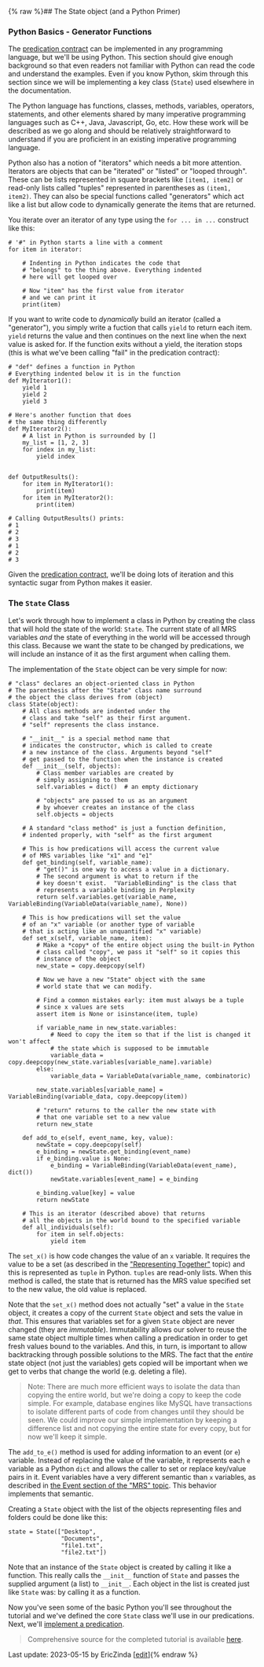 {% raw %}## The State object (and a Python Primer)
### Python Basics - Generator Functions
The [predication contract](https://blog.inductorsoftware.com/Perplexity/home/pxint/pxint0010PredicationContract) can be implemented in any programming language, but we'll be using Python. This section should give enough background so that even readers not familiar with Python can read the code and understand the examples. Even if you know Python, skim through this section since we will be implementing a key class (`State`) used elsewhere in the documentation.

The Python language has functions, classes, methods, variables, operators, statements, and other elements shared by many imperative programming languages such as C++, Java, Javascript, Go, etc. How these work will be described as we go along and should be relatively straightforward to understand if you are proficient in an existing imperative programming language. 

Python also has a notion of "iterators" which needs a bit more attention. Iterators are objects that can be "iterated" or "listed" or "looped through". These can be lists represented in square brackets like `[item1, item2]` or read-only lists called "tuples" represented in parentheses as `(item1, item2)`. They can also be special functions called "generators" which act like a list but allow code to dynamically generate the items that are returned.    

You iterate over an iterator of any type using the `for ... in ...` construct like this:

```
# '#" in Python starts a line with a comment
for item in iterator:

    # Indenting in Python indicates the code that
    # "belongs" to the thing above. Everything indented
    # here will get looped over

    # Now "item" has the first value from iterator
    # and we can print it
    print(item)
```

If you want to write code to *dynamically* build an iterator (called a "generator"), you simply write a fuction that calls `yield` to return each item. `yield` returns the value and then continues on the next line when the next value is asked for. If the function exits without a yield, the iteration stops (this is what we've been calling "fail" in the predication contract):

```
# "def" defines a function in Python
# Everything indented below it is in the function
def MyIterator1():
    yield 1
    yield 2
    yield 3

# Here's another function that does
# the same thing differently
def MyIterator2():
    # A list in Python is surrounded by []
    my_list = [1, 2, 3]
    for index in my_list:
        yield index


def OutputResults():
    for item in MyIterator1():
        print(item)
    for item in MyIterator2():
        print(item)

# Calling OutputResults() prints:
# 1
# 2
# 3
# 1
# 2
# 3
```

Given the [predication contract](https://blog.inductorsoftware.com/Perplexity/home/pxint/pxint0010PredicationContract), we'll be doing lots of iteration and this syntactic sugar from Python makes it easier. 

### The `State` Class
Let's work through how to implement a class in Python by creating the class that will hold the state of the world: `State`. The current state of all MRS variables *and* the state of everything in the world will be accessed through this class. Because we want the state to be changed by predications, we will include an instance of it as the first argument when calling them. 

The implementation of the `State` object can be very simple for now:

```
# "class" declares an object-oriented class in Python
# The parenthesis after the "State" class name surround
# the object the class derives from (object)
class State(object):
    # All class methods are indented under the
    # class and take "self" as their first argument.
    # "self" represents the class instance.

    # "__init__" is a special method name that
    # indicates the constructor, which is called to create
    # a new instance of the class. Arguments beyond "self"
    # get passed to the function when the instance is created
    def __init__(self, objects):
        # Class member variables are created by
        # simply assigning to them
        self.variables = dict()  # an empty dictionary

        # "objects" are passed to us as an argument
        # by whoever creates an instance of the class
        self.objects = objects

    # A standard "class method" is just a function definition,
    # indented properly, with "self" as the first argument

    # This is how predications will access the current value
    # of MRS variables like "x1" and "e1"
    def get_binding(self, variable_name):
        # "get()" is one way to access a value in a dictionary.
        # The second argument is what to return if the
        # key doesn't exist.  "VariableBinding" is the class that 
        # represents a variable binding in Perplexity
        return self.variables.get(variable_name, VariableBinding(VariableData(variable_name), None))

    # This is how predications will set the value
    # of an "x" variable (or another type of variable
    # that is acting like an unquantified "x" variable)
    def set_x(self, variable_name, item):
        # Make a *copy* of the entire object using the built-in Python
        # class called "copy", we pass it "self" so it copies this
        # instance of the object
        new_state = copy.deepcopy(self)

        # Now we have a new "State" object with the same
        # world state that we can modify.

        # Find a common mistakes early: item must always be a tuple
        # since x values are sets
        assert item is None or isinstance(item, tuple)

        if variable_name in new_state.variables:
            # Need to copy the item so that if the list is changed it won't affect
            # the state which is supposed to be immutable
            variable_data = copy.deepcopy(new_state.variables[variable_name].variable)
        else:
            variable_data = VariableData(variable_name, combinatoric)

        new_state.variables[variable_name] = VariableBinding(variable_data, copy.deepcopy(item))

        # "return" returns to the caller the new state with
        # that one variable set to a new value
        return new_state

    def add_to_e(self, event_name, key, value):
        newState = copy.deepcopy(self)
        e_binding = newState.get_binding(event_name)
        if e_binding.value is None:
            e_binding = VariableBinding(VariableData(event_name), dict())
            newState.variables[event_name] = e_binding

        e_binding.value[key] = value
        return newState

    # This is an iterator (described above) that returns
    # all the objects in the world bound to the specified variable
    def all_individuals(self):
        for item in self.objects:
            yield item
```

The `set_x()` is how code changes the value of an `x` variable. It requires the value to be a set (as described in the ["Representing Together"](https://blog.inductorsoftware.com/Perplexity/home/devcon/devcon0020MRSSolverSets) topic) and this is represented as `tuple` in Python. `tuples` are read-only lists. When this method is called, the state that is returned has the MRS value specified set to the new value, the old value is replaced.

Note that the `set_x()` method does not actually "set" a value in the `State` object, it creates a copy of the current `State` object and sets the value in *that*.  This ensures that variables set for a given `State` object are never changed (they are *immutable*). Immutability allows our solver to reuse the same state object multiple times when calling a predication in order to get fresh values bound to the variables. And this, in turn, is important to allow backtracking through possible solutions to the MRS. The fact that the *entire* state object (not just the variables) gets copied will be important when we get to verbs that change the world (e.g. deleting a file). 

> Note: There are much more efficient ways to isolate the data than copying the entire world, but we're doing a copy to keep the code simple. For example, database engines like MySQL have transactions to isolate different parts of code from changes until they should be seen. We could improve our simple implementation by keeping a difference list and not copying the entire state for every copy, but for now we'll keep it simple.


The `add_to_e()` method is used for adding information to an event (or `e`) variable. Instead of replacing the value of the variable, it represents each `e` variable as a Python `dict` and allows the caller to set or replace key/value pairs in it. Event variables have a very different semantic than `x` variables, as described in [the Event section of the "MRS" topic](https://blog.inductorsoftware.com/Perplexity/home/mrscon/devhowtoMRS). This behavior implements that semantic.

Creating a `State` object with the list of the objects representing files and folders could be done like this:

```
state = State(["Desktop", 
               "Documents", 
               "file1.txt", 
               "file2.txt"])
```

Note that an instance of the `State` object is created by calling it like a function. This really calls the `__init__` function of `State` and passes the supplied argument (a list) to `__init__`. Each object in the list is created just like `State` was: by calling it as a function.

Now you've seen some of the basic Python you'll see throughout the tutorial and we've defined the core `State` class we'll use in our predications.  Next, we'll [implement a predication](https://blog.inductorsoftware.com/Perplexity/home/pxint/pxint0030ImplementPredication).

> Comprehensive source for the completed tutorial is available [here](https://github.com/EricZinda/Perplexity).


Last update: 2023-05-15 by EricZinda [[edit](https://github.com/EricZinda/Perplexity/edit/main/docs/pxint/pxint0020PythonBasics.md)]{% endraw %}